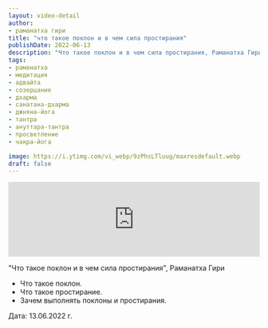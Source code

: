 ```yaml
---
layout: video-detail
author:
- раманатха гири
title: "что такое поклон и в чем сила простирания"
publishDate: 2022-06-13
description: "Что такое поклон и в чем сила простирания, Раманатха Гири * Что такое поклон. * Что такое простирание. * Зачем выполнять поклоны и простирания.   Дата  13.06.2022 г."
tags: 
- раманатха
- медитация
- адвайта
- созерцание
- дхарма
- санатана-дхарма
- джняна-йога
- тантра
- ануттара-тантра
- просветление
- чакра-йога

image: https://i.ytimg.com/vi_webp/9zPhsLTluug/maxresdefault.webp
draft: false
---
```


<iframe width="100%" src="https://www.youtube.com/embed/9zPhsLTluug" frameborder="0" allowfullscreen=""></iframe> 

 "Что такое поклон и в чем сила простирания", Раманатха Гири

* Что такое поклон.
* Что такое простирание.
* Зачем выполнять поклоны и простирания.

  
 Дата: 13.06.2022 г.

  

 